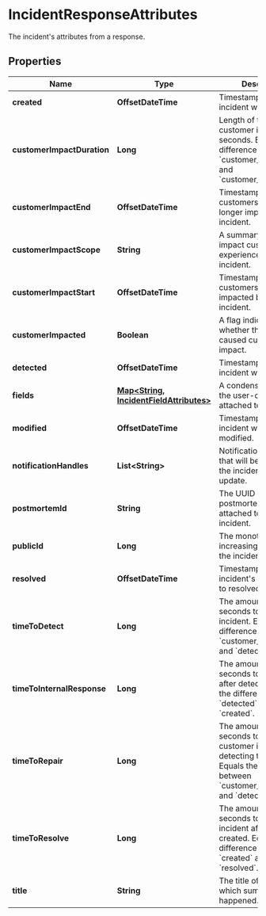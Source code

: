 

# IncidentResponseAttributes

The incident's attributes from a response.
## Properties

Name | Type | Description | Notes
------------ | ------------- | ------------- | -------------
**created** | **OffsetDateTime** | Timestamp when the incident was created. |  [optional] [readonly]
**customerImpactDuration** | **Long** | Length of the incident&#39;s customer impact in seconds. Equals the difference between &#x60;customer_impact_start&#x60; and &#x60;customer_impact_end&#x60;. |  [optional] [readonly]
**customerImpactEnd** | **OffsetDateTime** | Timestamp when customers were no longer impacted by the incident. |  [optional]
**customerImpactScope** | **String** | A summary of the impact customers experienced during the incident. |  [optional]
**customerImpactStart** | **OffsetDateTime** | Timestamp when customers began being impacted by the incident. |  [optional]
**customerImpacted** | **Boolean** | A flag indicating whether the incident caused customer impact. |  [optional]
**detected** | **OffsetDateTime** | Timestamp when the incident was detected. |  [optional]
**fields** | [**Map&lt;String, IncidentFieldAttributes&gt;**](IncidentFieldAttributes.md) | A condensed view of the user-defined fields attached to incidents. |  [optional]
**modified** | **OffsetDateTime** | Timestamp when the incident was last modified. |  [optional] [readonly]
**notificationHandles** | **List&lt;String&gt;** | Notification handles that will be notified of the incident during update. |  [optional]
**postmortemId** | **String** | The UUID of the postmortem object attached to the incident. |  [optional]
**publicId** | **Long** | The monotonically increasing integer ID for the incident. |  [optional]
**resolved** | **OffsetDateTime** | Timestamp when the incident&#39;s state was set to resolved. |  [optional]
**timeToDetect** | **Long** | The amount of time in seconds to detect the incident. Equals the difference between &#x60;customer_impact_start&#x60; and &#x60;detected&#x60;. |  [optional] [readonly]
**timeToInternalResponse** | **Long** | The amount of time in seconds to call incident after detection. Equals the difference of &#x60;detected&#x60; and &#x60;created&#x60;. |  [optional] [readonly]
**timeToRepair** | **Long** | The amount of time in seconds to resolve customer impact after detecting the issue. Equals the difference between &#x60;customer_impact_end&#x60; and &#x60;detected&#x60;. |  [optional] [readonly]
**timeToResolve** | **Long** | The amount of time in seconds to resolve the incident after it was created. Equals the difference between &#x60;created&#x60; and &#x60;resolved&#x60;. |  [optional] [readonly]
**title** | **String** | The title of the incident, which summarizes what happened. | 



